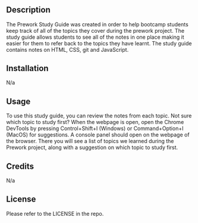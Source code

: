 # <Prework Study Guide Webpage>

## Description

The Prework Study Guide was created in order to help bootcamp students keep track of all of the topics they cover during the prework project. The study guide allows students to see all of the notes in one place making it easier for them to refer back to the topics they have learnt. The study guide contains notes on HTML, CSS, git and JavaScript. 

## Installation

N/a

## Usage

To use this study guide, you can review the notes from each topic. Not sure which topic to study first? When the webpage is open, open the Chrome DevTools by pressing Control+Shift+I (Windows) or Command+Option+I (MacOS) for suggestions. A console panel should open on the webpage of the browser. There you will see a list of topics we learned during the Prework project, along with a suggestion on which topic to study first.


## Credits

N/a

## License

Please refer to the LICENSE in the repo.